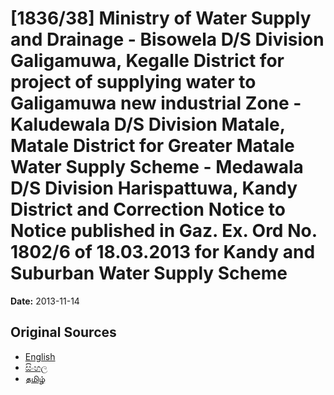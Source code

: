 # [1836/38] Ministry of Water Supply and Drainage - Bisowela D/S Division Galigamuwa, Kegalle District for project of supplying water to Galigamuwa new industrial Zone - Kaludewala D/S Division Matale, Matale District for Greater Matale Water Supply Scheme - Medawala D/S Division Harispattuwa, Kandy District and Correction Notice to Notice published in Gaz. Ex. Ord No. 1802/6 of 18.03.2013 for Kandy and Suburban Water Supply Scheme

**Date:** 2013-11-14

## Original Sources

- [English](https://documents.gov.lk/view/extra-gazettes/2013/11/1836-38_E.pdf)
- [සිංහල](https://documents.gov.lk/view/extra-gazettes/2013/11/1836-38_S.pdf)
- [தமிழ்](https://documents.gov.lk/view/extra-gazettes/2013/11/1836-38_T.pdf)
